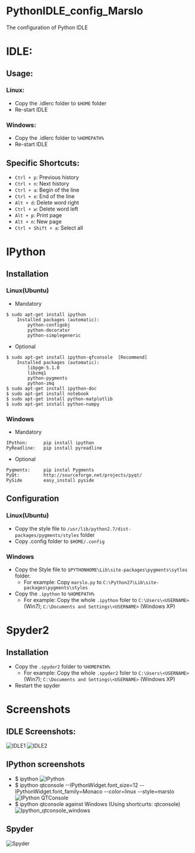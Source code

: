 PythonIDLE_config_Marslo
========================

The configuration of Python IDLE
# IDLE:
## Usage:

### Linux:
- Copy the .idlerc folder to `$HOME` folder
- Re-start IDLE

### Windows:
- Copy the .idlerc folder to `%HOMEPATH%`
- Re-start IDLE

## Specific Shortcuts:
- `Ctrl + p`: Previous history
- `Ctrl + n`: Next history
- `Ctrl + a`: Begin of the line
- `Ctrl + e`: End of the line
- `Alt + d`: Delete word right
- `Ctrl + w`: Delete word left
- `Alt + p`:  Print page
- `Alt + n`:  New page
- `Ctrl + Shift + a`: Select all


# IPython
## Installation

### Linux(Ubuntu)
- Mandatory
<pre><code>$ sudo apt-get install ipython
    Installed packages (automatic):
        python-configobj
        python-decorator
        python-simplegeneric
</code></pre>

- Optional
<pre><code>$ sudo apt-get install ipython-qfconsole  [Recommend]
    Installed packages (automatic):
        libpgm-5.1.0
        libzmq1
        python-pygments
        python-zmq
$ sudo apt-get install ipython-doc
$ sudo apt-get install notebook
$ sudo apt-get install python-matplotlib
$ sudo apt-get install python-numpy
</code></pre>

### Windows
- Mandatory
<pre><code>IPython:      pip install ipython
PyReadline:   pip install pyreadline 
</code></pre>

- Optional
<pre><code>Pygments:     pip instal Pygments
PyQt:         http://sourceforge.net/projects/pyqt/ 
PySide        easy_install pyside
</code></pre>

## Configuration
### Linux(Ubuntu)
- Copy the style file to `/usr/lib/python2.7/dist-packages/pygments/styles` folder
- Copy .config folder to `$HOME/.config`

### Windows
- Copy the Style file to `$PYTHONHOME\Lib\site-packages\pygments\sytles` folder.
    - For example: Copy `marslo.py` to `C:\Python27\Lib\site-packages\pygments\styles`
- Copy the `.ipython` to `%HOMEPATH%`
    - For example: Copy the whole `.ipython` foler to `C:\Users\<USERNAME>` (Win7); `C:\Documents and Settings\<USERNAME>` (Windows XP)

# Spyder2
## Installation
- Copy the `.spyder2` folder to `%HOMEPATH%`
    - For example: Copy the whole `.spyder2` foler to `C:\Users\<USERNAME>` (Win7); `C:\Documents and Settings\<USERNAME>` (Windows XP)
- Restart the spyder

# Screenshots
## IDLE Screenshots:
![IDLE1](https://github.com/woainvzu/PythonIDLE_config_Marslo/blob/master/Screenshots/IDLE_Marslo4.png?raw=true)
![IDLE2](https://github.com/woainvzu/PythonIDLE_config_Marslo/blob/master/Screenshots/Screenshot2.png?raw=true)
## IPython screenshots
- $ ipython
![IPython](https://github.com/woainvzu/PythonIDLE_config_Marslo/blob/master/Screenshots/ipython.png?raw=true)
- $ ipython qtconsole --IPythonWidget.font_size=12 --IPythonWidget.font_family=Monaco --color=linux --style=marslo
![IPython QTConsole](https://github.com/woainvzu/PythonIDLE_config_Marslo/blob/master/Screenshots/qfconsole.png?raw=true)
- $ ipython qtconsole against Windows (Using shortcurts: qtconsole)
![Ipython_qtconsole_windows](https://github.com/woainvzu/PythonIDLE_config_Marslo/blob/master/Screenshots/Ipython_Qtconsole_Windows.png?raw=true)

## Spyder
![Spyder](https://github.com/woainvzu/PythonIDLE_config_Marslo/blob/master/Screenshots/spyder.png?raw=true)
